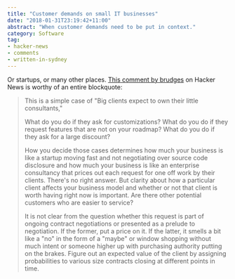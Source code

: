 ```yaml
---
title: "Customer demands on small IT businesses"
date: "2018-01-31T23:19:42+11:00"
abstract: "When customer demands need to be put in context."
category: Software
tag:
- hacker-news
- comments
- written-in-sydney
---
```

Or startups, or many other places. [This comment by brudges] on Hacker News is worthy of an entire blockquote:

> This is a simple case of "Big clients expect to own their little consultants,"
> 
> What do you do if they ask for customizations? What do you do if they request features that are not on your roadmap? What do you do if they ask for a large discount?
> 
> How you decide those cases determines how much your business is like a startup moving fast and not negotiating over source code disclosure and how much your business is like an enterprise consultancy that prices out each request for one off work by their clients. There's no right answer. But clarity about how a particular client affects your business model and whether or not that client is worth having right now is important. Are there other potential customers who are easier to service?
> 
> It is not clear from the question whether this request is part of ongoing contract negotiations or presented as a prelude to negotiation. If the former, put a price on it. If the latter, it smells a bit like a "no" in the form of a "maybe" or window shopping without much intent or someone higher up with purchasing authority putting on the brakes. Figure out an expected value of the client by assigning probabilities to various size contracts closing at different points in time.

[This comment by brudges]: https://news.ycombinator.com/item?id=15866050

